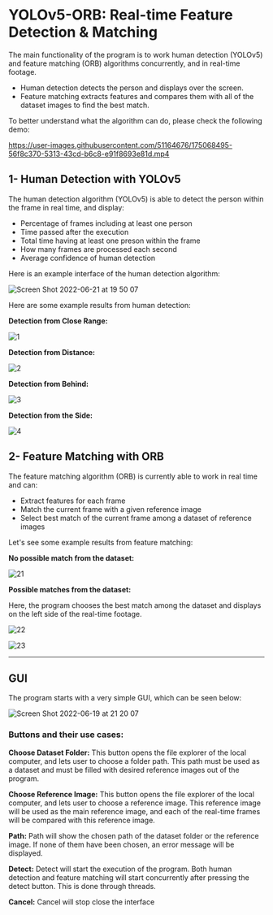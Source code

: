 # YOLOv5-ORB: Real-time Feature Detection & Matching

The main functionality of the program is to work human detection (YOLOv5) and feature matching (ORB) algorithms concurrently, and in real-time footage. 
- Human detection detects the person and displays over the screen.
- Feature matching extracts features and compares them with all of the dataset images to find the best match.

To better understand what the algorithm can do, please check the following demo:

https://user-images.githubusercontent.com/51164676/175068495-56f8c370-5313-43cd-b6c8-e91f8693e81d.mp4

## 1- Human Detection with YOLOv5

The human detection algorithm (YOLOv5) is able to detect the person within the frame in real time, and display:
- Percentage of frames including at least one person
- Time passed after the execution
- Total time having at least one preson within the frame
- How many frames are processed each second
- Average confidence of human detection

Here is an example interface of the human detection algorithm:
 
![Screen Shot 2022-06-21 at 19 50 07](https://user-images.githubusercontent.com/51164676/174854878-793ea0fb-904d-4a59-bc7f-93f523b9c5d4.png)

Here are some example results from human detection:

**Detection from Close Range:**

![1](https://user-images.githubusercontent.com/51164676/175028068-8c2b4477-cd6c-4a0c-bac7-b08fca1b50ae.JPG)

**Detection from Distance:**

![2](https://user-images.githubusercontent.com/51164676/175028045-9f58a8ea-ee68-41dd-8852-fef278fe7fa8.JPG)

**Detection from Behind:**

![3](https://user-images.githubusercontent.com/51164676/175027981-257f62e8-8a78-41f2-95aa-c4e9c352c1dd.JPG)

**Detection from the Side:**

![4](https://user-images.githubusercontent.com/51164676/175028531-30c1758b-cbdd-4753-be8d-c5c6cf844923.JPG)

## 2- Feature Matching with ORB

The feature matching algorithm (ORB) is currently able to work in real time and can:
- Extract features for each frame
- Match the current frame with a given reference image
- Select best match of the current frame among a dataset of reference images

Let's see some example results from feature matching:

**No possible match from the dataset:**

![21](https://user-images.githubusercontent.com/51164676/175026836-eb23b831-a63f-45b6-b599-83959cf08de0.JPG)


**Possible matches from the dataset:**

Here, the program chooses the best match among the dataset and displays on the left side of the real-time footage.

![22](https://user-images.githubusercontent.com/51164676/175028435-558398e6-b70f-4b5d-9766-22c8f4937198.JPG)

![23](https://user-images.githubusercontent.com/51164676/175028440-7470b796-1bc4-4657-8912-2b29fdfc9d3a.JPG)


-----------------------------------------------------------------------------------------------------------------------------------------------------------------------

## GUI

The program starts with a very simple GUI, which can be seen below:

![Screen Shot 2022-06-19 at 21 20 07](https://user-images.githubusercontent.com/51164676/174855725-8abdd8ea-d142-4dd2-915b-0a1cad9ba111.png)

### **Buttons and their use cases:**

**Choose Dataset Folder:**
This button opens the file explorer of the local computer, and lets user to choose a folder path. This path must be used as a dataset and must be filled with desired reference images out of the program. 

**Choose Reference Image:**
This button opens the file explorer of the local computer, and lets user to choose a reference image. This reference image will be used as the main reference image, and each of the real-time frames will be compared with this reference image.

**Path:**
Path will show the chosen path of the dataset folder or the reference image. If none of them have been chosen, an error message will be displayed. 

**Detect:**
Detect will start the execution of the program. Both human detection and feature matching will start concurrently after pressing the detect button. This is done through threads. 

**Cancel:**
Cancel will stop close the interface
